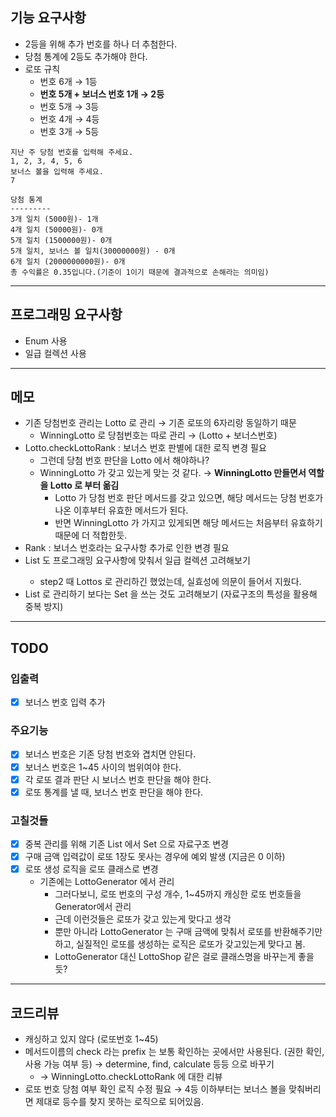 ## 기능 요구사항
- 2등을 위해 추가 번호를 하나 더 추첨한다.
- 당첨 통계에 2등도 추가해야 한다.
- 로또 규칙
  - 번호 6개 → 1등 
  - **번호 5개 + 보너스 번호 1개 → 2등**
  - 번호 5개 → 3등
  - 번호 4개 → 4등
  - 번호 3개 → 5등
```
지난 주 당첨 번호를 입력해 주세요.
1, 2, 3, 4, 5, 6
보너스 볼을 입력해 주세요.
7

당첨 통계
---------
3개 일치 (5000원)- 1개
4개 일치 (50000원)- 0개
5개 일치 (1500000원)- 0개
5개 일치, 보너스 볼 일치(30000000원) - 0개
6개 일치 (2000000000원)- 0개
총 수익률은 0.35입니다.(기준이 1이기 때문에 결과적으로 손해라는 의미임)
```
---
## 프로그래밍 요구사항
- Enum 사용
- 일급 컬렉션 사용
---
## 메모
- 기존 당첨번호 관리는 Lotto 로 관리 → 기존 로또의 6자리랑 동일하기 때문
  - WinningLotto 로 당첨번호는 따로 관리 → (Lotto + 보너스번호)
- Lotto.checkLottoRank : 보너스 번호 판별에 대한 로직 변경 필요
  - 그런데 당첨 번호 판단을 Lotto 에서 해야하나?
  - WinningLotto 가 갖고 있는게 맞는 것 같다. → **WinningLotto 만들면서 역할을 Lotto 로 부터 옮김**
    - Lotto 가 당첨 번호 판단 메서드를 갖고 있으면, 해당 메서드는 당첨 번호가 나온 이후부터 유효한 메서드가 된다.
    - 반면 WinningLotto 가 가지고 있게되면 해당 메서드는 처음부터 유효하기 때문에 더 적합한듯.
- Rank : 보너스 번호라는 요구사항 추가로 인한 변경 필요
- List<Lotto> 도 프로그래밍 요구사항에 맞춰서 일급 컬렉션 고려해보기
  - step2 때 Lottos 로 관리하긴 했었는데, 실효성에 의문이 들어서 지웠다.
- List 로 관리하기 보다는 Set 을 쓰는 것도 고려해보기 (자료구조의 특성을 활용해 중복 방지)
---
## TODO
### 입출력
- [x] 보너스 번호 입력 추가
### 주요기능
- [x] 보너스 번호은 기존 당첨 번호와 겹치면 안된다.
- [x] 보너스 번호은 1~45 사이의 범위여야 한다.
- [x] 각 로또 결과 판단 시 보너스 번호 판단을 해야 한다.
- [x] 로또 통계를 낼 때, 보너스 번호 판단을 해야 한다.
### 고칠것들
- [x] 중복 관리를 위해 기존 List 에서 Set 으로 자료구조 변경
- [x] 구매 금액 입력값이 로또 1장도 못사는 경우에 예외 발생 (지금은 0 이하)
- [x] 로또 생성 로직을 로또 클래스로 변경
  - 기존에는 LottoGenerator 에서 관리
    - 그러다보니, 로또 번호의 구성 개수, 1~45까지 캐싱한 로또 번호들을 Generator에서 관리
    - 근데 이런것들은 로또가 갖고 있는게 맞다고 생각
    - 뿐만 아니라 LottoGenerator 는 구매 금액에 맞춰서 로또를 반환해주기만 하고, 실질적인 로또를 생성하는 로직은 로또가 갖고있는게 맞다고 봄.
    - LottoGenerator 대신 LottoShop 같은 걸로 클래스명을 바꾸는게 좋을듯?
---
## 코드리뷰
- 캐싱하고 있지 않다 (로또번호 1~45)
- 메서드이름의 check 라는 prefix 는 보통 확인하는 곳에서만 사용된다. (권한 확인, 사용 가능 여부 등) → determine, find, calculate 등등 으로 바꾸기
  -  → WinningLotto.checkLottoRank 에 대한 리뷰
- 로또 번호 당첨 여부 확인 로직 수정 필요 → 4등 이하부터는 보너스 볼을 맞춰버리면 제대로 등수를 찾지 못하는 로직으로 되어있음.
